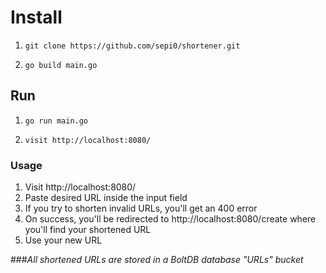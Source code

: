 # Install
1. ``git clone https://github.com/sepi0/shortener.git``

2. ``go build main.go``

## Run
1. ``go run main.go``

2. ``visit http://localhost:8080/``


### Usage
1. Visit http://localhost:8080/
2. Paste desired URL inside the input field
3. If you try to shorten invalid URLs, you'll get an 400 error
4. On success, you'll be redirected to http://localhost:8080/create where you'll find your shortened URL
5. Use your new URL


###*All shortened URLs are stored in a BoltDB database "URLs" bucket* 
